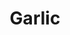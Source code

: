 ---
title: Garlic
price: $22.01
description: Duis bibendum, felis sed interdum venenatis, turpis enim blandit mi, in porttitor pede justo eu massa. Donec dapibus. Duis at velit eu est congue elementum.
image: https://dummyimage.com/100x250.png/cc0000/ffffff
---